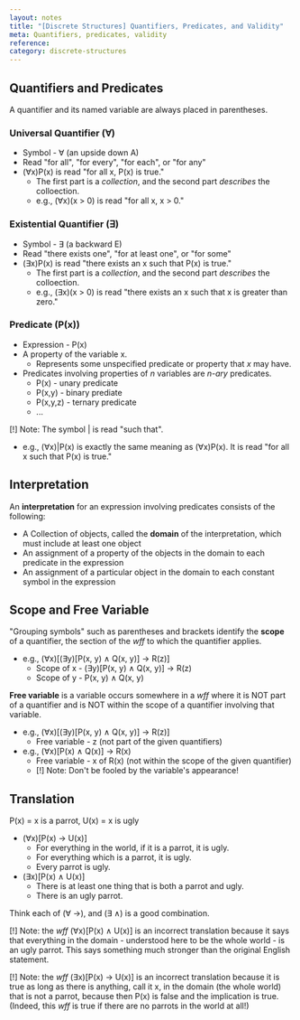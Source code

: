 ```yaml
---
layout: notes
title: "[Discrete Structures] Quantifiers, Predicates, and Validity" 
meta: Quantifiers, predicates, validity
reference: 
category: discrete-structures
---
```


## Quantifiers and Predicates

A quantifier and its named variable are always placed in parentheses.

### Universal Quantifier (∀)

* Symbol - ∀ (an upside down A)
* Read "for all", "for every", "for each", or "for any"
* (∀x)P(x) is read "for all x, P(x) is true."
    - The first part is a *collection*, and the second part *describes* the
      colloection.
    - e.g., (∀x)(x > 0) is read "for all x, x > 0."

### Existential Quantifier (∃)

* Symbol - ∃ (a backward E)
* Read "there exists one", "for at least one", or "for some"
* (∃x)P(x) is read "there exists an x such that P(x) is true."
    - The first part is a *collection*, and the second part *describes* the
      colloection.
    - e.g., (∃x)(x > 0) is read "there exists an x such that x is greater than
      zero."

### Predicate (P(x))

* Expression - P(x)
* A property of the variable x.
    - Represents some unspecified predicate or property that *x* may have.
* Predicates involving properties of *n* variables are *n-ary* predicates.
    - P(x) - unary predicate
    - P(x,y) - binary prediate
    - P(x,y,z) - ternary predicate
    - ...

[!] Note: The symbol | is read "such that". 
* e.g., (∀x)|P(x) is exactly the same meaning as (∀x)P(x). 
It is read "for all x such that P(x) is true." 


## Interpretation

An **interpretation** for an expression involving predicates consists of the
following:

* A Collection of objects, called the **domain** of the interpretation, which
  must include at least one object
* An assignment of a property of the objects in the domain to each predicate
  in the expression
* An assignment of a particular object in the domain to each constant symbol
  in the expression


## Scope and Free Variable

"Grouping symbols" such as parentheses and brackets identify the **scope** of a
quantifier, the section of the *wff* to which the quantifier applies.
* e.g., (∀x)[(∃y)[P(x, y) ∧ Q(x, y)] → R(z)]
    - Scope of x - (∃y)[P(x, y) ∧ Q(x, y)] → R(z)
    - Scope of y - P(x, y) ∧ Q(x, y)

**Free variable** is a variable occurs somewhere in a *wff* where it is NOT
part of a quantifier and is NOT within the scope of a quantifier involving
that variable. 
* e.g., (∀x)[(∃y)[P(x, y) ∧ Q(x, y)] → R(z)]
    - Free variable - z (not part of the given quantifiers)
* e.g., (∀x)[P(x) ∧ Q(x)] → R(x)
    - Free variable - x of R(x) (not within the scope of the given quantifier)
    - [!] Note: Don't be fooled by the variable's appearance!

 
## Translation

P(x) = x is a parrot, U(x) = x is ugly

* (∀x)[P(x) → U(x)]
    - For everything in the world, if it is a parrot, it is ugly.
    - For everything which is a parrot, it is ugly.
    - Every parrot is ugly.
* (∃x)[P(x) ∧ U(x)]
    - There is at least one thing that is both a parrot and ugly.
    - There is an ugly parrot.

Think each of (∀ →), and (∃ ∧) is a good combination.

[!] Note: the *wff* (∀x)[P(x) ∧ U(x)] is an incorrect translation because it
says that everything in the domain - understood here to be the whole world - is
an ugly parrot. This says something much stronger than the original English
statement.

[!] Note: the *wff* (∃x)[P(x) → U(x)] is an incorrect translation because it is
true as long as there is anything, call it x, in the domain (the whole world)
that is not a parrot, because then P(x) is false and the implication is true.
(Indeed, this *wff* is true if there are no parrots in the world at all!)

